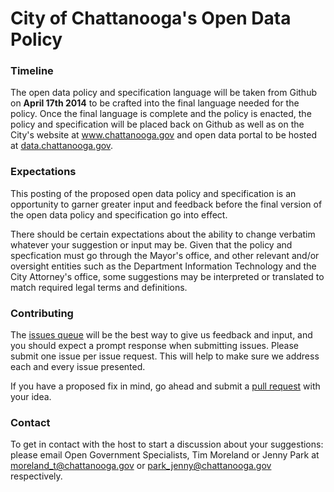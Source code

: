 City of Chattanooga's Open Data Policy
========================================================

### **Timeline**
The open data policy and specification language will be taken from Github on **April 17th 2014** to be crafted into the final language needed for the policy. Once the final language is complete and the policy is enacted, the policy and specification will be placed back on Github as well as on the City's website at www.chattanooga.gov and open data portal to be hosted at [data.chattanooga.gov](data.chattanooga.gov). 

### **Expectations**
This posting of the proposed open data policy and specification is an opportunity to garner greater input and feedback before the final version of the open data policy and specification go into effect. 

There should be certain expectations about the ability to change verbatim whatever your suggestion or input may be. Given that the policy and specfication must go through the Mayor's office, and other relevant and/or oversight entities such as the Department Information Technology and the City Attorney's office, some suggestions may be interpreted or translated to match required legal terms and definitions. 

### **Contributing**
The [issues queue](https://github.com/cityofchattanooga/Chattanooga-Open-Data-Policy/issues) will be the best way to give us feedback and input, and you should expect a prompt response when submitting issues. Please submit one issue per issue request. This will help to make sure we address each and every issue presented. 

If you have a proposed fix in mind, go ahead and submit a [pull request](https://github.com/cityofchattanooga/Chattanooga-Open-Data-Policy/pulls) with your idea.

### **Contact**
To get in contact with the host to start a discussion about your suggestions: please email Open Government Specialists, Tim Moreland or Jenny Park at moreland_t@chattanooga.gov or park_jenny@chattanooga.gov respectively. 
